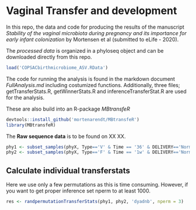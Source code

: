 Vaginal Transfer and development
================

In this repo, the data and code for producing the results of the
manuscript *Stability of the vaginal microbiota during pregnancy and its
importance for early infant colonization* by Mortensen et al (submitted
to eLife - 2020).

The *processed data* is organized in a phyloseq object and can be
downloaded directly from this repo. 

``` r
load('COPSACbirthmicrobiome_ASV.RData')
```

The code for running the analysis is found in the markdown document
*FullAnalysis.md* including costumized functions. Additionally,
three files; getTransferStats.R, getWinnerStats.R and
inferenceTransferStat.R are used for the analysis.

These are also build into an R-package *MBtransfeR*

``` r
devtools::install_github('mortenarendt/MBtransfeR')
library(MBtransfeR)
```

The **Raw sequence data** is to be found on XX XX.

``` r
phy1 <- subset_samples(phyX, Type=='V' & Time == '36' & DELIVERY=='Normal')
phy2 <- subset_samples(phyX, Type=='F' & Time == '1w' & DELIVERY=='Normal')
```

## Calculate individual transferstats

Here we use only a few permutations as this is time consuming. However,
if you want to get proper inference set nperm to at least 1000.

``` r
res <- randpermutationTransferStats(phy1, phy2, 'dyadnb', nperm = 3)
```

